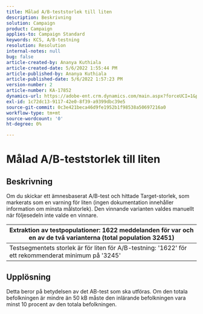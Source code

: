 ```yaml
---
title: Målad A/B-teststorlek till liten
description: Beskrivning
solution: Campaign
product: Campaign
applies-to: Campaign Standard
keywords: KCS, A/B-testning
resolution: Resolution
internal-notes: null
bug: false
article-created-by: Ananya Kuthiala
article-created-date: 5/6/2022 1:55:44 PM
article-published-by: Ananya Kuthiala
article-published-date: 5/6/2022 1:57:23 PM
version-number: 2
article-number: KA-17852
dynamics-url: https://adobe-ent.crm.dynamics.com/main.aspx?forceUCI=1&pagetype=entityrecord&etn=knowledgearticle&id=6720ed34-44cd-ec11-a7b5-0022480b639b
exl-id: 1c72dc13-9117-42e0-8f39-a9399dbc39e5
source-git-commit: 0c3e421beca46d9fe1952b1f98538a50697216a0
workflow-type: tm+mt
source-wordcount: '0'
ht-degree: 0%

---
```


# Målad A/B-teststorlek till liten

## Beskrivning


Om du skickar ett ämnesbaserat A/B-test och hittade Target-storlek, som markerats som en varning för liten (ingen dokumentation innehåller information om minsta målstorlek). Den vinnande varianten valdes manuellt när följesedeln inte valde en vinnare.




| Extraktion av testpopulationer: 1622 meddelanden för var och en av de två varianterna (total population 32451) |
| --- |
| Testsegmentets storlek är för liten för A/B-testning: &#39;1622&#39; för ett rekommenderat minimum på &#39;3245&#39; |



## Upplösning


Detta beror på betydelsen av det AB-test som ska utföras. Om den totala befolkningen är mindre än 50 kB måste den inlärande befolkningen vara minst 10 procent av den totala befolkningen.
